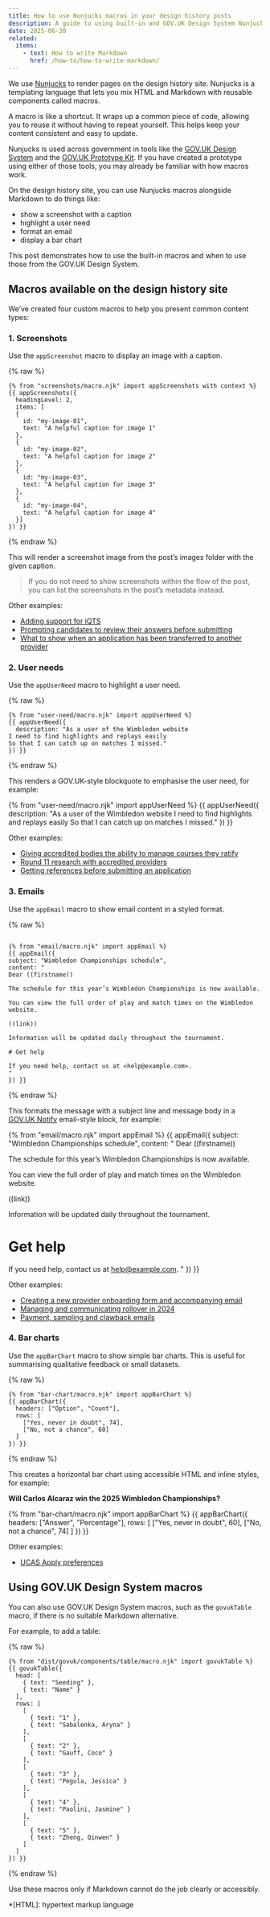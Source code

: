 ```yaml
---
title: How to use Nunjucks macros in your design history posts
description: A guide to using built-in and GOV.UK Design System Nunjucks macros
date: 2025-06-30
related:
  items:
    - text: How to write Markdown
      href: /how-to/how-to-write-markdown/
---
```


<!-- markdownlint-disable MD001 MD025 -->

We use [Nunjucks](https://mozilla.github.io/nunjucks/)  to render pages on the design history site. Nunjucks is a templating language that lets you mix HTML and Markdown with reusable components called macros.

A macro is like a shortcut. It wraps up a common piece of code, allowing you to reuse it without having to repeat yourself. This helps keep your content consistent and easy to update.

Nunjucks is used across government in tools like the [GOV.UK Design System](https://design-system.service.gov.uk/) and the [GOV.UK Prototype Kit](https://prototype-kit.service.gov.uk/). If you have created a prototype using either of those tools, you may already be familiar with how macros work.

On the design history site, you can use Nunjucks macros alongside Markdown to do things like:

- show a screenshot with a caption
- highlight a user need
- format an email
- display a bar chart

This post demonstrates how to use the built-in macros and when to use those from the GOV.UK Design System.

## Macros available on the design history site

We’ve created four custom macros to help you present common content types:

### 1. Screenshots

Use the `appScreenshot` macro to display an image with a caption.

{% raw %}

```nunjucks
{% from "screenshots/macro.njk" import appScreenshots with context %}
{{ appScreenshots({
  headingLevel: 2,
  items: [
  {
    id: "my-image-01",
    text: "A helpful caption for image 1"
  },
  {
    id: "my-image-02",
    text: "A helpful caption for image 2"
  },
  {
    id: "my-image-03",
    text: "A helpful caption for image 3"
  },
  {
    id: "my-image-04",
    text: "A helpful caption for image 4"
  }]
}) }}
```

{% endraw %}

This will render a screenshot image from the post’s images folder with the given caption.

> If you do not need to show screenshots within the flow of the post, you can list the screenshots in the post’s metadata instead.

Other examples:

- [Adding support for iQTS](/register-trainee-teachers/adding-support-for-iqts/)
- [Prompting candidates to review their answers before submitting](/apply-for-teacher-training/flight-check/)
- [What to show when an application has been transferred to another provider](/manage-teacher-training-applications/what-to-show-when-an-application-has-been-transferred-to-another-provider/)

### 2. User needs

Use the `appUserNeed` macro to highlight a user need.

{% raw %}

```nunjucks
{% from "user-need/macro.njk" import appUserNeed %}
{{ appUserNeed({
  description: "As a user of the Wimbledon website
I need to find highlights and replays easily
So that I can catch up on matches I missed."
}) }}
```

{% endraw %}

This renders a GOV.UK-style blockquote to emphasise the user need, for example:

{% from "user-need/macro.njk" import appUserNeed %}
{{ appUserNeed({
  description: "As a user of the Wimbledon website
I need to find highlights and replays easily
So that I can catch up on matches I missed."
}) }}

Other examples:

- [Giving accredited bodies the ability to manage courses they ratify](/publish-teacher-training-courses/giving-accredited-bodies-the-ability-to-manage-courses-they-ratify/)
- [Round 11 research with accredited providers](/claim-funding-for-mentors/round-11-research-with-accredited-providers/)
- [Getting references before submitting an application](/apply-for-teacher-training/getting-references-before-submitting/)

### 3. Emails

Use the `appEmail` macro to show email content in a styled format.

{% raw %}

```nunjucks

{% from "email/macro.njk" import appEmail %}
{{ appEmail({
subject: "Wimbledon Championships schedule",
content: "
Dear ((firstname))

The schedule for this year’s Wimbledon Championships is now available.

You can view the full order of play and match times on the Wimbledon website.

((link))

Information will be updated daily throughout the tournament.

# Get help

If you need help, contact us at <help@example.com>.
"
}) }}
```

{% endraw %}

This formats the message with a subject line and message body in a [GOV.UK Notify](https://www.notifications.service.gov.uk/) email-style block, for example:

{% from "email/macro.njk" import appEmail %}
{{ appEmail({
subject: "Wimbledon Championships schedule",
content: "
Dear ((firstname))

The schedule for this year’s Wimbledon Championships is now available.

You can view the full order of play and match times on the Wimbledon website.

((link))

Information will be updated daily throughout the tournament.

# Get help

If you need help, contact us at <help@example.com>.
"
}) }}

Other examples:

- [Creating a new provider onboarding form and accompanying email](/publish-teacher-training-courses/creating-a-new-provider-onboarding-form-and-accompanying-email/)
- [Managing and communicating rollover in 2024](/publish-teacher-training-courses/managing-and-communicating-rollover-2024/)
- [Payment, sampling and clawback emails](/claim-funding-for-mentors/payment-sampling-and-clawback-emails/)

### 4. Bar charts

Use the `appBarChart` macro to show simple bar charts. This is useful for summarising qualitative feedback or small datasets.

{% raw %}

```nunjucks
{% from "bar-chart/macro.njk" import appBarChart %}
{{ appBarChart({
  headers: ["Option", "Count"],
  rows: [
    ["Yes, never in doubt", 74],
    ["No, not a chance", 60]
  ]
}) }}
```

{% endraw %}

This creates a horizontal bar chart using accessible HTML and inline styles, for example:

**Will Carlos Alcaraz win the 2025 Wimbledon Championships?**

{% from "bar-chart/macro.njk" import appBarChart %}
{{ appBarChart({
  headers: ["Answer", "Percentage"],
  rows: [
    ["Yes, never in doubt", 60],
    ["No, not a chance", 74]
  ]
}) }}

Other examples:

- [UCAS Apply preferences](/publish-teacher-training-courses/ucas-apply-preferences/)

## Using GOV.UK Design System macros

You can also use GOV.UK Design System macros, such as the `govukTable` macro, if there is no suitable Markdown alternative.

For example, to add a table:

{% raw %}

```nunjucks
{% from "dist/govuk/components/table/macro.njk" import govukTable %}
{{ govukTable({
  head: [
    { text: "Seeding" },
    { text: "Name" }
  ],
  rows: [
    [
      { text: "1" },
      { text: "Sabalenka, Aryna" }
    ],
    [
      { text: "2" },
      { text: "Gauff, Coco" }
    ],
    [
      { text: "3" },
      { text: "Pegula, Jessica" }
    ],
    [
      { text: "4" },
      { text: "Paolini, Jasmine" }
    ],
    [
      { text: "5" },
      { text: "Zheng, Qinwen" }
    ]
  ]
}) }}
```

{% endraw %}

Use these macros only if Markdown cannot do the job clearly or accessibly.

*[HTML]: hypertext markup language

<!-- markdownlint-enable MD001 MD025 -->

